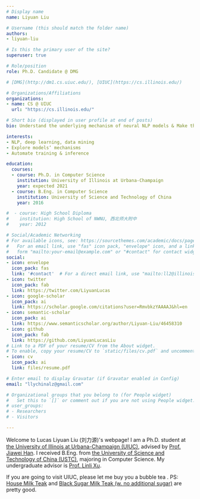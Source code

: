 ```yaml
---
# Display name
name: Liyuan Liu

# Username (this should match the folder name)
authors:
- liyuan-liu

# Is this the primary user of the site?
superuser: true

# Role/position
role: Ph.D. Candidate @ DMG

# [DMG](http://dm1.cs.uiuc.edu/), [UIUC](https://cs.illinois.edu/)

# Organizations/Affiliations
organizations:
- name: CS @ UIUC
  url: "https://cs.illinois.edu/"

# Short bio (displayed in user profile at end of posts)
bio: Understand the underlying mechanism of neural NLP models & Make the training more automatic, robust, and thus more resource-economical.

interests:
- NLP, deep learning, data mining
- Explore models‘ mechanisms
- Automate training & inference

education:
  courses:
  - course: Ph.D. in Computer Science
    institution: University of Illinois at Urbana-Champaign
    year: expected 2021
  - course: B.Eng. in Computer Science
    institution: University of Science and Technology of China
    year: 2016

#  - course: High School Diploma
#    institution: High School of NWNU, 西北师大附中
#    year: 2012

# Social/Academic Networking
# For available icons, see: https://sourcethemes.com/academic/docs/page-builder/#icons
#   For an email link, use "fas" icon pack, "envelope" icon, and a link in the
#   form "mailto:your-email@example.com" or "#contact" for contact widget.
social:
- icon: envelope
  icon_pack: fas
  link: '#contact'  # For a direct email link, use "mailto:ll2@illinois.edu".
- icon: twitter
  icon_pack: fab
  link: https://twitter.com/LiyuanLucas
- icon: google-scholar
  icon_pack: ai
  link: https://scholar.google.com/citations?user=RmvbkzYAAAAJ&hl=en
- icon: semantic-scholar
  icon_pack: ai
  link: https://www.semanticscholar.org/author/Liyuan-Liu/46458310
- icon: github
  icon_pack: fab
  link: https://github.com/LiyuanLucasLiu
# Link to a PDF of your resume/CV from the About widget.
# To enable, copy your resume/CV to `static/files/cv.pdf` and uncomment the lines below.
- icon: cv
  icon_pack: ai
  link: files/resume.pdf

# Enter email to display Gravatar (if Gravatar enabled in Config)
email: "llychinalz@gmail.com"

# Organizational groups that you belong to (for People widget)
#   Set this to `[]` or comment out if you are not using People widget.
# user_groups:
# - Researchers
# - Visitors

---
```


<!--  from the [DMG Lab](http://dm1.cs.uiuc.edu/).  -->

Welcome to Lucas Liyuan Liu (刘力源)'s webpage! I am a Ph.D. student at [the University of Illinois at Urbana-Champaign (UIUC)](https://illinois.edu/), advised by [Prof. Jiawei Han](http://hanj.cs.illinois.edu/).
I received B.Eng. from [the University of Science and Technology of China (USTC)](http://www.ustc.edu.cn/), majoring in Computer Science. 
My undergraduate advisor is [Prof. Linli Xu](http://staff.ustc.edu.cn/~linlixu/).

If you are going to visit UIUC, please let me buy you a bubble tea <i class="far fa-smile-wink"></i>. PS: [House Milk Teak](https://www.latealounge.com/home) and [Black Sugar Milk Teak (w. no additional sugar)](https://www.yelp.com/biz/teamoji-champaign) are pretty good.


<!-- I am open to collaborations and research internship (summer 2020, 2021)
 -->

<!-- My name is Liyuan LIU (刘力源 in Chinese). Feel free to call me Lucas. 
I am pursuing a [Ph.D. in Data Mining and Information Systems](http://dm1.cs.uiuc.edu/) at UIUC, advised by [Prof. Jiawei Han](http://hanj.cs.illinois.edu/). 
I aim to design **adaptive algorithms** for **Resource-Economical mechine learning** -- with a deeper understanding on the underlying mechanisms, algorithms can **self-adapt to heterogeneous scenarios**, which makes learning more **automatic**, **robust**, and thus **resource-economical**.
 -->
